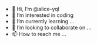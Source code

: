 - 👋 Hi, I’m @alice-yql
- 👀 I’m interested in coding
- 🌱 I’m currently learning ...
- 💞️ I’m looking to collaborate on ...
- 📫 How to reach me ...

<!---
alice-yql/alice-yql is a ✨ special ✨ repository because its `README.md` (this file) appears on your GitHub profile.
You can click the Preview link to take a look at your changes.
--->
